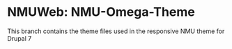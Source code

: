 NMUWeb: NMU-Omega-Theme
======

This branch contains the theme files used in the responsive NMU theme for Drupal 7


